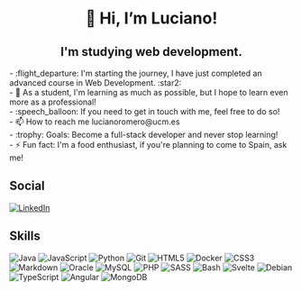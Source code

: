 <div class="greeting">
  <h1 align="center">👋 Hi, I’m Luciano!</h1>
</div>
<div>
  <h2 align="center">I'm studying web development.</h2>
</div>
<div>
- :flight_departure: I'm starting the journey, I have just completed an advanced course in Web Development. :star2: </br>
- 🌱 As a student, I'm learning as much as possible, but I hope to learn even more as a professional!</br>
- :speech_balloon: If you need to get in touch with me, feel free to do so!</br>
- 📫 How to reach me lucianoromero@ucm.es</br>
- :trophy: Goals: Become a full-stack developer and never stop learning!</br>
- ⚡ Fun fact: I'm a food enthusiast, if you're planning to come to Spain, ask me!</br>
  <div>
    <h2>Social</h2>
  </div>
<a href="https://linkedin.com/in/luciano-romero-otero-a19810134">
  <img src="https://img.shields.io/badge/linkedin-%230077B5.svg?style=for-the-badge&logo=linkedin&logoColor=white" alt="LinkedIn">
</a>
    <div>
    <h2>Skills</h2>
  </div>
  <img src="https://img.shields.io/badge/java-%23ED8B00.svg?style=for-the-badge&logo=openjdk&logoColor=white" alt="Java">
  <img src="https://img.shields.io/badge/javascript-%23323330.svg?style=for-the-badge&logo=javascript&logoColor=%23F7DF1E" alt="JavaScript">
  <img src="https://img.shields.io/badge/python-3670A0?style=for-the-badge&logo=python&logoColor=ffdd54" alt="Python">
  <img src="https://img.shields.io/badge/git-%23F05033.svg?style=for-the-badge&logo=git&logoColor=white" alt="Git">
  <img src="https://img.shields.io/badge/html5-%23E34F26.svg?style=for-the-badge&logo=html5&logoColor=white" alt="HTML5">
  <img src="https://img.shields.io/badge/docker-%230db7ed.svg?style=for-the-badge&logo=docker&logoColor=white" alt="Docker">
  <img src="https://img.shields.io/badge/css3-%231572B6.svg?style=for-the-badge&logo=css3&logoColor=white" alt="CSS3">
  <img src="https://img.shields.io/badge/markdown-%23000000.svg?style=for-the-badge&logo=markdown&logoColor=white" alt="Markdown">
  <img src="https://img.shields.io/badge/Oracle-F80000?style=for-the-badge&logo=oracle&logoColor=white" alt="Oracle">
  <img src="https://img.shields.io/badge/mysql-%2300f.svg?style=for-the-badge&logo=mysql&logoColor=white" alt="MySQL">
  <img src="https://img.shields.io/badge/php-%23777BB4.svg?style=for-the-badge&logo=php&logoColor=white" alt="PHP">
  <img src="https://img.shields.io/badge/SASS-hotpink.svg?style=for-the-badge&logo=SASS&logoColor=white" alt="SASS">
  <img src="https://img.shields.io/badge/shell_script-%23121011.svg?style=for-the-badge&logo=gnu-bash&logoColor=white" alt="Bash">
  <img src="https://img.shields.io/badge/svelte-%23f1413d.svg?style=for-the-badge&logo=svelte&logoColor=white" alt="Svelte">
  <img src="https://img.shields.io/badge/Debian-D70A53?style=for-the-badge&logo=debian&logoColor=white" alt="Debian">
  <img src="https://shields.io/badge/TypeScript-3178C6?logo=TypeScript&logoColor=FFF&style=flat-square" alt="TypeScript">
  <img src="https://img.shields.io/badge/Angular-DD0031?style=for-the-badge&logo=angular&logoColor=white" alt="Angular">
  <img src="https://img.shields.io/badge/MongoDB-grey?style=for-the-badge&logo=mongodb" alt="MongoDB">
</div>

